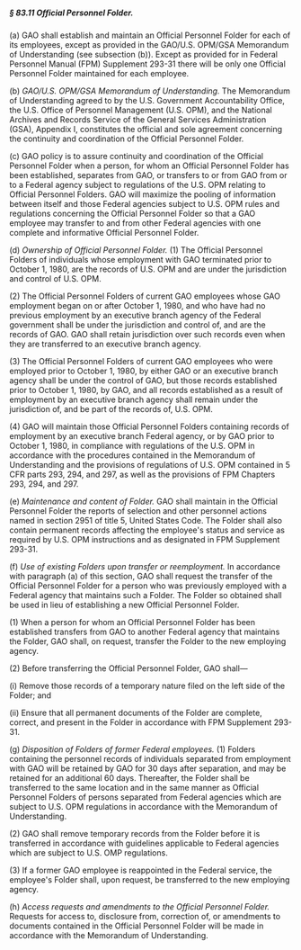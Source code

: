 ##### § 83.11 Official Personnel Folder. #####

(a) GAO shall establish and maintain an Official Personnel Folder for each of its employees, except as provided in the GAO/U.S. OPM/GSA Memorandum of Understanding (see subsection (b)). Except as provided for in Federal Personnel Manual (FPM) Supplement 293-31 there will be only one Official Personnel Folder maintained for each employee.

(b) *GAO/U.S. OPM/GSA Memorandum of Understanding.* The Memorandum of Understanding agreed to by the U.S. Government Accountability Office, the U.S. Office of Personnel Management (U.S. OPM), and the National Archives and Records Service of the General Services Administration (GSA), Appendix I, constitutes the official and sole agreement concerning the continuity and coordination of the Official Personnel Folder.

(c) GAO policy is to assure continuity and coordination of the Official Personnel Folder when a person, for whom an Official Personnel Folder has been established, separates from GAO, or transfers to or from GAO from or to a Federal agency subject to regulations of the U.S. OPM relating to Official Personnel Folders. GAO will maximize the pooling of information between itself and those Federal agencies subject to U.S. OPM rules and regulations concerning the Official Personnel Folder so that a GAO employee may transfer to and from other Federal agencies with one complete and informative Official Personnel Folder.

(d) *Ownership of Official Personnel Folder.* (1) The Official Personnel Folders of individuals whose employment with GAO terminated prior to October 1, 1980, are the records of U.S. OPM and are under the jurisdiction and control of U.S. OPM.

(2) The Official Personnel Folders of current GAO employees whose GAO employment began on or after October 1, 1980, and who have had no previous employment by an executive branch agency of the Federal government shall be under the jurisdiction and control of, and are the records of GAO. GAO shall retain jurisdiction over such records even when they are transferred to an executive branch agency.

(3) The Official Personnel Folders of current GAO employees who were employed prior to October 1, 1980, by either GAO or an executive branch agency shall be under the control of GAO, but those records established prior to October 1, 1980, by GAO, and all records established as a result of employment by an executive branch agency shall remain under the jurisdiction of, and be part of the records of, U.S. OPM.

(4) GAO will maintain those Official Personnel Folders containing records of employment by an executive branch Federal agency, or by GAO prior to October 1, 1980, in compliance with regulations of the U.S. OPM in accordance with the procedures contained in the Memorandum of Understanding and the provisions of regulations of U.S. OPM contained in 5 CFR parts 293, 294, and 297, as well as the provisions of FPM Chapters 293, 294, and 297.

(e) *Maintenance and content of Folder.* GAO shall maintain in the Official Personnel Folder the reports of selection and other personnel actions named in section 2951 of title 5, United States Code. The Folder shall also contain permanent records affecting the employee's status and service as required by U.S. OPM instructions and as designated in FPM Supplement 293-31.

(f) *Use of existing Folders upon transfer or reemployment.* In accordance with paragraph (a) of this section, GAO shall request the transfer of the Official Personnel Folder for a person who was previously employed with a Federal agency that maintains such a Folder. The Folder so obtained shall be used in lieu of establishing a new Official Personnel Folder.

(1) When a person for whom an Official Personnel Folder has been established transfers from GAO to another Federal agency that maintains the Folder, GAO shall, on request, transfer the Folder to the new employing agency.

(2) Before transferring the Official Personnel Folder, GAO shall—

(i) Remove those records of a temporary nature filed on the left side of the Folder; and

(ii) Ensure that all permanent documents of the Folder are complete, correct, and present in the Folder in accordance with FPM Supplement 293-31.

(g) *Disposition of Folders of former Federal employees.* (1) Folders containing the personnel records of individuals separated from employment with GAO will be retained by GAO for 30 days after separation, and may be retained for an additional 60 days. Thereafter, the Folder shall be transferred to the same location and in the same manner as Official Personnel Folders of persons separated from Federal agencies which are subject to U.S. OPM regulations in accordance with the Memorandum of Understanding.

(2) GAO shall remove temporary records from the Folder before it is transferred in accordance with guidelines applicable to Federal agencies which are subject to U.S. OMP regulations.

(3) If a former GAO employee is reappointed in the Federal service, the employee's Folder shall, upon request, be transferred to the new employing agency.

(h) *Access requests and amendments to the Official Personnel Folder.* Requests for access to, disclosure from, correction of, or amendments to documents contained in the Official Personnel Folder will be made in accordance with the Memorandum of Understanding.